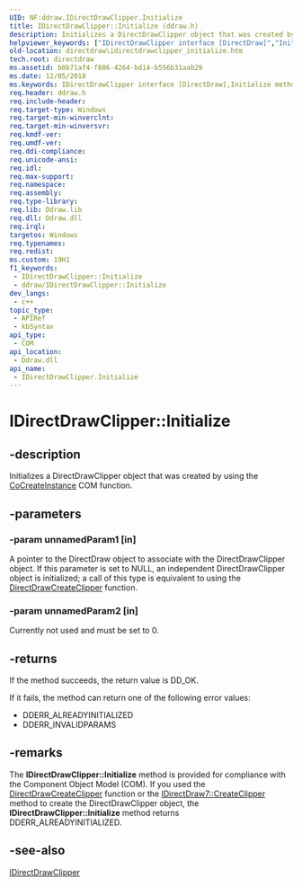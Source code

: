 ```yaml
---
UID: NF:ddraw.IDirectDrawClipper.Initialize
title: IDirectDrawClipper::Initialize (ddraw.h)
description: Initializes a DirectDrawClipper object that was created by using the CoCreateInstance COM function.
helpviewer_keywords: ["IDirectDrawClipper interface [DirectDraw]","Initialize method","IDirectDrawClipper.Initialize","IDirectDrawClipper::Initialize","Initialize","Initialize method [DirectDraw]","Initialize method [DirectDraw]","IDirectDrawClipper interface","ddraw/IDirectDrawClipper::Initialize","directdraw.idirectdrawclipper_initialize"]
old-location: directdraw\idirectdrawclipper_initialize.htm
tech.root: directdraw
ms.assetid: b0b71af4-f806-4264-bd14-b556b31aab29
ms.date: 12/05/2018
ms.keywords: IDirectDrawClipper interface [DirectDraw],Initialize method, IDirectDrawClipper.Initialize, IDirectDrawClipper::Initialize, Initialize, Initialize method [DirectDraw], Initialize method [DirectDraw],IDirectDrawClipper interface, ddraw/IDirectDrawClipper::Initialize, directdraw.idirectdrawclipper_initialize
req.header: ddraw.h
req.include-header: 
req.target-type: Windows
req.target-min-winverclnt: 
req.target-min-winversvr: 
req.kmdf-ver: 
req.umdf-ver: 
req.ddi-compliance: 
req.unicode-ansi: 
req.idl: 
req.max-support: 
req.namespace: 
req.assembly: 
req.type-library: 
req.lib: Ddraw.lib
req.dll: Ddraw.dll
req.irql: 
targetos: Windows
req.typenames: 
req.redist: 
ms.custom: 19H1
f1_keywords:
 - IDirectDrawClipper::Initialize
 - ddraw/IDirectDrawClipper::Initialize
dev_langs:
 - c++
topic_type:
 - APIRef
 - kbSyntax
api_type:
 - COM
api_location:
 - Ddraw.dll
api_name:
 - IDirectDrawClipper.Initialize
---
```


# IDirectDrawClipper::Initialize


## -description

Initializes a DirectDrawClipper object that was created by using the <a href="/windows/desktop/api/combaseapi/nf-combaseapi-cocreateinstance">CoCreateInstance</a> COM function.

## -parameters

### -param unnamedParam1 [in]

A pointer to the DirectDraw object to associate with the DirectDrawClipper object. If this parameter is set to NULL, an independent DirectDrawClipper object is initialized; a call of this type is equivalent to using the <a href="/windows/desktop/api/ddraw/nf-ddraw-directdrawcreateclipper">DirectDrawCreateClipper</a> function.

### -param unnamedParam2 [in]

Currently not used and must be set to 0.

## -returns

If the method succeeds, the return value is DD_OK.



If it fails, the method can return one of the following error values:

<ul>
<li>DDERR_ALREADYINITIALIZED</li>
<li>DDERR_INVALIDPARAMS</li>
</ul>

## -remarks

The <b>IDirectDrawClipper::Initialize</b> method is provided for compliance with the Component Object Model (COM). If you used the <a href="/windows/desktop/api/ddraw/nf-ddraw-directdrawcreateclipper">DirectDrawCreateClipper</a> function or the <a href="/windows/desktop/api/ddraw/nf-ddraw-idirectdraw7-createclipper">IDirectDraw7::CreateClipper</a> method to create the DirectDrawClipper object, the <b>IDirectDrawClipper::Initialize</b> method returns DDERR_ALREADYINITIALIZED.



## -see-also

<a href="/windows/desktop/api/ddraw/nn-ddraw-idirectdrawclipper">IDirectDrawClipper</a>